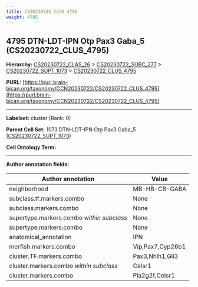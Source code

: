 ```yaml
---
title: CS20230722_CLUS_4795
weight: 4795
---
```

## 4795 DTN-LDT-IPN Otp Pax3 Gaba_5 (CS20230722_CLUS_4795)
<b>Hierarchy: </b>
[CS20230722_CLAS_26](../CS20230722_CLAS_26) >
[CS20230722_SUBC_277](../CS20230722_SUBC_277) >
[CS20230722_SUPT_1073](../CS20230722_SUPT_1073) >
[CS20230722_CLUS_4795](../CS20230722_CLUS_4795)

**PURL:** [https://purl.brain-bican.org/taxonomy/CCN20230722/CS20230722_CLUS_4795](https://purl.brain-bican.org/taxonomy/CCN20230722/CS20230722_CLUS_4795)

---


**Labelset:** cluster (Rank: 0)

**Parent Cell Set:** 1073 DTN-LDT-IPN Otp Pax3 Gaba_5 ([CS20230722_SUPT_1073](../CS20230722_SUPT_1073))



**Cell Ontology Term:** 

[MARKER GENES.]: #


---

[TRANSFERRED ANNOTATIONS.]: #


[AUTHOR ANNOTATION FIELDS.]: #


**Author annotation fields:**

| Author annotation | Value |
|-------------------|-------|
|neighborhood|MB-HB-CB-GABA|
|subclass.tf.markers.combo|None|
|subclass.markers.combo|None|
|supertype.markers.combo _within subclass_|None|
|supertype.markers.combo|None|
|anatomical_annotation|IPN|
|merfish.markers.combo|Vip,Pax7,Cyp26b1|
|cluster.TF.markers.combo|Pax3,Nhlh1,Gli3|
|cluster.markers.combo _within subclass_|Celsr1|
|cluster.markers.combo|Pla2g2f,Celsr1|
